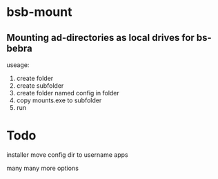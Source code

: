 # bsb-mount
## Mounting ad-directories as local drives for bs-bebra

useage:
1. create folder
2. create subfolder
3. create folder named config in folder
4. copy mounts.exe to subfolder
5. run

# Todo
installer
move config dir to username apps

many many more options
